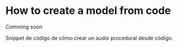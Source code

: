 # How to create a model from code
Comming soon

Snippet de código de cómo crear un audio procedural desde código.